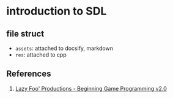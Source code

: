 # introduction to SDL

## file struct

- `assets`: attached to docsify, markdown
- `res`: attached to cpp

## References

1. [Lazy Foo' Productions - Beginning Game Programming v2.0](https://lazyfoo.net/tutorials/SDL/)
